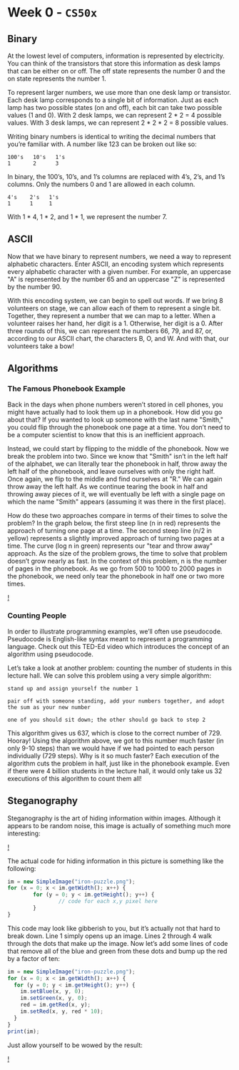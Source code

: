# Week 0 - ```CS50x```

## Binary

At the lowest level of computers, information is represented by electricity. You can think of the transistors that store this information as desk lamps that can be either on or off. The off state represents the number 0 and the on state represents the number 1.

To represent larger numbers, we use more than one desk lamp or transistor. Each desk lamp corresponds to a single bit of information. Just as each lamp has two possible states (on and off), each bit can take two possible values (1 and 0). With 2 desk lamps, we can represent 2 * 2 = 4 possible values. With 3 desk lamps, we can represent 2 * 2 * 2 = 8 possible values.

Writing binary numbers is identical to writing the decimal numbers that you’re familiar with. A number like 123 can be broken out like so:

```
100's   10's   1's
1       2      3
```

In binary, the 100’s, 10’s, and 1’s columns are replaced with 4’s, 2’s, and 1’s columns. Only the numbers 0 and 1 are allowed in each column.

```
4's    2's   1's
1      1     1
```
With 1 * 4, 1 * 2, and 1 * 1, we represent the number 7.

## ASCII

Now that we have binary to represent numbers, we need a way to represent alphabetic characters. Enter ASCII, an encoding system which represents every alphabetic character with a given number. For example, an uppercase "A" is represented by the number 65 and an uppercase "Z" is represented by the number 90.

With this encoding system, we can begin to spell out words. If we bring 8 volunteers on stage, we can allow each of them to represent a single bit. Together, they represent a number that we can map to a letter. When a volunteer raises her hand, her digit is a 1. Otherwise, her digit is a 0. After three rounds of this, we can represent the numbers 66, 79, and 87, or, according to our ASCII chart, the characters B, O, and W. And with that, our volunteers take a bow!

## Algorithms

### The Famous Phonebook Example

Back in the days when phone numbers weren’t stored in cell phones, you might have actually had to look them up in a phonebook. How did you go about that? If you wanted to look up someone with the last name "Smith," you could flip through the phonebook one page at a time. You don’t need to be a computer scientist to know that this is an inefficient approach.

Instead, we could start by flipping to the middle of the phonebook. Now we break the problem into two. Since we know that "Smith" isn’t in the left half of the alphabet, we can literally tear the phonebook in half, throw away the left half of the phonebook, and leave ourselves with only the right half. Once again, we flip to the middle and find ourselves at "R." We can again throw away the left half. As we continue tearing the book in half and throwing away pieces of it, we will eventually be left with a single page on which the name "Smith" appears (assuming it was there in the first place).

How do these two approaches compare in terms of their times to solve the problem? In the graph below, the first steep line (n in red) represents the approach of turning one page at a time. The second steep line (n/2 in yellow) represents a slightly improved approach of turning two pages at a time. The curve (log n in green) represents our "tear and throw away" approach. As the size of the problem grows, the time to solve that problem doesn’t grow nearly as fast. In the context of this problem, n is the number of pages in the phonebook. As we go from 500 to 1000 to 2000 pages in the phonebook, we need only tear the phonebook in half one or two more times.

[!](http://d2o9nyf4hwsci4.cloudfront.net/2013/fall/lectures/0/w/notes0w/runtimes.png)

### Counting People

In order to illustrate programming examples, we’ll often use pseudocode. Pseudocode is English-like syntax meant to represent a programming language. Check out this TED-Ed video which introduces the concept of an algorithm using pseudocode.

Let’s take a look at another problem: counting the number of students in this lecture hall. We can solve this problem using a very simple algorithm:

```pseudocode
stand up and assign yourself the number 1

pair off with someone standing, add your numbers together, and adopt the sum as your new number

one of you should sit down; the other should go back to step 2
```

This algorithm gives us 637, which is close to the correct number of 729. Hooray! Using the algorithm above, we got to this number much faster (in only 9-10 steps) than we would have if we had pointed to each person individually (729 steps). Why is it so much faster? Each execution of the algorithm cuts the problem in half, just like in the phonebook example. Even if there were 4 billion students in the lecture hall, it would only take us 32 executions of this algorithm to count them all!

## Steganography

Steganography is the art of hiding information within images. Although it appears to be random noise, this image is actually of something much more interesting:

[!](http://d2o9nyf4hwsci4.cloudfront.net/2013/fall/lectures/0/w/notes0w/iron_puzzle.png)

The actual code for hiding information in this picture is something like the following:

```JavaScript
im = new SimpleImage("iron-puzzle.png");
for (x = 0; x < im.getWidth(); x++) {
        for (y = 0; y < im.getHeight(); y++) {
                // code for each x,y pixel here
        }
}
```

This code may look like gibberish to you, but it’s actually not that hard to break down. Line 1 simply opens up an image. Lines 2 through 4 walk through the dots that make up the image. Now let’s add some lines of code that remove all of the blue and green from these dots and bump up the red by a factor of ten:

```JavaScript
im = new SimpleImage("iron-puzzle.png");
for (x = 0; x < im.getWidth(); x++) {
  for (y = 0; y < im.getHeight(); y++) {
    im.setBlue(x, y, 0);
    im.setGreen(x, y, 0);
    red = im.getRed(x, y);
    im.setRed(x, y, red * 10);
  }
}
print(im);
```

Just allow yourself to be wowed by the result:

[!](http://d2o9nyf4hwsci4.cloudfront.net/2013/fall/lectures/0/w/notes0w/iron_solution.png)